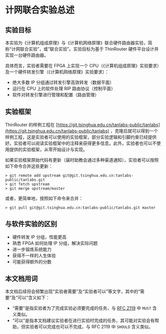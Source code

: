# 计网联合实验总述

## 实验目标

本实验为《计算机组成原理》与《计算机网络原理》联合硬件路由器实验，简称“计网联合实验”，或“联合实验”。实验目标为基于 ThinRouter 硬件平台设计并实现一台硬件路由器。

具体而言，实验者需要在 FPGA 上实现一个 CPU（《计算机组成原理》实验要求）及一个硬件转发引擎（《计算机网络原理》实验要求）：

* 绝大多数 IP 分组通过转发引擎高效转发（数据平面）
* 运行在 CPU 上的软件处理 RIP 路由协议（控制平面）
* 软件对转发引擎进行管理和配置（路由管理）

## 实验框架

ThinRouter 的样例工程在 [https://git.tsinghua.edu.cn/tanlabs-public/tanlabs](https://git.tsinghua.edu.cn/tanlabs-public/tanlabs) ，克隆后就可以得到一个样例工程，这是实验者可以使用的实验框架，部分实验逻辑和引脚约束已经提供好。实验者可以阅读实验框架中的注释来获得更多信息。此外，实验者也可以不使用提供的实验框架，从零开始设计与实现。

如果实验框架原始代码有更新（届时助教会通过多种渠道通知），实验者可以按照如下命令合并这些更新：

```shell
> git remote add upstream git@git.tsinghua.edu.cn:tanlabs-public/tanlabs.git
> git fetch upstream
> git merge upstream/master
```

或者，更简单地，按照如下命令来合并：

```shell
> git pull git@git.tsinghua.edu.cn:tanlabs-public/tanlabs.git master
```

## 与软件实验的区别

* 硬件转发 IP 分组，性能更高
* 熟悉 FPGA 如何处理 IP 分组，解决实际问题
* 进一步锻炼系统能力
* 获得不一样的人生体验
* 可能获得额外的分数

## 本文档用词

本文档后续将会频繁出现“实验者需要”及“实验者可以”等文字，其中的“需要”及“可以”含义如下：

* “需要”是指实验者为了完成实验必须要完成的任务，与 [RFC 2119](https://www.ietf.org/rfc/rfc2119.txt) 中 `MUST` 含义类似。
* “可以”是指本文档建议实验者在进行实验时完成的任务，其可能对实验会有帮助，但实验者可以完成也可以不完成，与 RFC 2119 中 `SHOULD` 含义类似。
